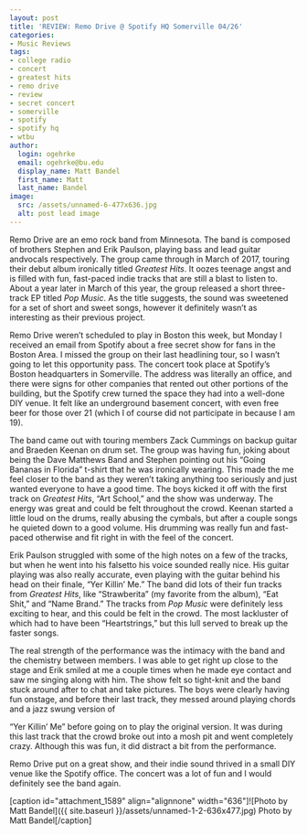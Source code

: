 ```yaml
---
layout: post
title: 'REVIEW: Remo Drive @ Spotify HQ Somerville 04/26'
categories:
- Music Reviews
tags:
- college radio
- concert
- greatest hits
- remo drive
- review
- secret concert
- somerville
- spotify
- spotify hq
- wtbu
author:
  login: ogehrke
  email: ogehrke@bu.edu
  display_name: Matt Bandel
  first_name: Matt
  last_name: Bandel
image:
  src: /assets/unnamed-6-477x636.jpg
  alt: post lead image
---
```

Remo Drive are an emo rock band from Minnesota. The band is composed of brothers Stephen and Erik Paulson, playing bass and lead guitar andvocals respectively. The group came through in March of 2017, touring their debut album ironically titled _Greatest Hits_. It oozes teenage angst and is filled with fun, fast-paced indie tracks that are still a blast to listen to. About a year later in March of this year, the group released a short three-track EP titled _Pop Music_. As the title suggests, the sound was sweetened for a set of short and sweet songs, however it definitely wasn’t as interesting as their previous project.

Remo Drive weren’t scheduled to play in Boston this week, but Monday I received an email from Spotify about a free secret show for fans in the Boston Area. I missed the group on their last headlining tour, so I wasn’t going to let this opportunity pass. The concert took place at Spotify’s Boston headquarters in Somerville. The address was literally an office, and there were signs for other companies that rented out other portions of the building, but the Spotify crew turned the space they had into a well-done DIY venue. It felt like an underground basement concert, with even free beer for those over 21 (which I of course did not participate in because I am 19).

The band came out with touring members Zack Cummings on backup guitar and Braeden Keenan on drum set. The group was having fun, joking about being the Dave Matthews Band and Stephen pointing out his “Going Bananas in Florida” t-shirt that he was ironically wearing. This made the me feel closer to the band as they weren’t taking anything too seriously and just wanted everyone to have a good time. The boys kicked it off with the first track on _Greatest Hits_, “Art School,” and the show was underway. The energy was great and could be felt throughout the crowd. Keenan started a little loud on the drums, really abusing the cymbals, but after a couple songs he quieted down to a good volume. His drumming was really fun and fast-paced otherwise and fit right in with the feel of the concert.

Erik Paulson struggled with some of the high notes on a few of the tracks, but when he went into his falsetto his voice sounded really nice. His guitar playing was also really accurate, even playing with the guitar behind his head on their finale, “Yer Killin’ Me.” The band did lots of their fun tracks from _Greatest Hits_, like “Strawberita” (my favorite from the album), “Eat Shit,” and “Name Brand.” The tracks from _Pop Music_ were definitely less exciting to hear, and this could be felt in the crowd. The most lackluster of which had to have been “Heartstrings,” but this lull served to break up the faster songs.

The real strength of the performance was the intimacy with the band and the chemistry between members. I was able to get right up close to the stage and Erik smiled at me a couple times when he made eye contact and saw me singing along with him. The show felt so tight-knit and the band stuck around after to chat and take pictures. The boys were clearly having fun onstage, and before their last track, they messed around playing chords and a jazz swung version of

“Yer Killin’ Me” before going on to play the original version. It was during this last track that the crowd broke out into a mosh pit and went completely crazy. Although this was fun, it did distract a bit from the performance.

Remo Drive put on a great show, and their indie sound thrived in a small DIY venue like the Spotify office. The concert was a lot of fun and I would definitely see the band again.

\[caption id="attachment\_1589" align="alignnone" width="636"\]![Photo by Matt Bandel]({{ site.baseurl }}/assets/unnamed-1-2-636x477.jpg) Photo by Matt Bandel\[/caption\]